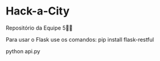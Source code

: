 # Hack-a-City
Repositório da Equipe 5⃣🦊

Para usar o Flask use os comandos:
pip install flask-restful


python api.py
